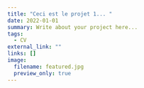 ```yaml
---
title: "Ceci est le projet 1... "
date: 2022-01-01
summary: Write about your project here...
tags:
  - CV
external_link: ""
links: []
image:
  filename: featured.jpg
  preview_only: true
---
```

